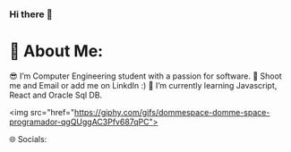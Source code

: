 ### Hi there 👋

<h1>💫 About Me:</h1>
😎 I’m Computer Engineering student with a passion for software.
🤝 Shoot me and Email or add me on LinkdIn :)
🌱 I’m currently learning Javascript, React and Oracle Sql DB.

<img src="href="https://giphy.com/gifs/dommespace-domme-space-programador-qgQUggAC3Pfv687qPC">



🌐 Socials:


